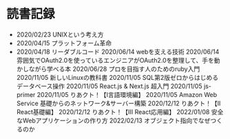 # 読書記録
* 2020/02/23 UNIXという考え方
* 2020/04/15 プラットフォーム革命
* 2020/04/18 リーダブルコード
2020/06/14 webを支える技術
2020/06/14 雰囲気でOAuth2.0を使っているエンジニアがOAuth2.0を整理して、手を動かしながら学べる本
2020/06/28 プロを目指す人のためのruby入門
2020/11/05 新しいLinuxの教科書
2020/11/05 SQL第2版ゼロからはじめるデータベース操作
2020/11/05 React.js & Next.js 超入門
2020/11/05 js-primer
2020/11/05 りあクト！【Ⅰ言語環境編】
2020/11/05 Amazon Web Service 基礎からのネットワーク&サーバー構築
2020/12/12 りあクト！【II React基礎編】
2020/12/12 りあクト！【Ⅲ React応用編】
2022/01/08 安全なWebアプリケーションの作り方
2022/02/13 オブジェクト指向でなぜつくるのか
